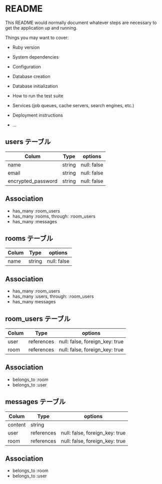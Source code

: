 # README

This README would normally document whatever steps are necessary to get the
application up and running.

Things you may want to cover:

* Ruby version

* System dependencies

* Configuration

* Database creation

* Database initialization

* How to run the test suite

* Services (job queues, cache servers, search engines, etc.)

* Deployment instructions

* ...

## users テーブル

| Colum              | Type   | options     |
| ------------------ | ------ | ----------- |
| name               | string | null: false |
| email              | string | null: false |
| encrypted_password | string | null: false |

## Association

- has_many :room_users
- has_many :rooms, through: :room_users
- has_many :messages

## rooms テーブル

| Colum              | Type   | options     |
| ------------------ | ------ | ----------- |
| name               | string | null: false |

## Association

- has_many :room_users
- has_many :users, through: :room_users
- has_many messages


## room_users テーブル

| Colum              | Type       | options                        |
| ------------------ | ---------- | ------------------------------ |
| user               | references | null: false, foreign_key: true |
| room               | references | null: false, foreign_key: true |

## Association

- belongs_to :room
- belongs_to :user

## messages テーブル

| Colum              | Type       | options                        |
| ------------------ | ---------- | ------------------------------ |
| content            | string     |                                |
| user               | references | null: false, foreign_key: true |
| room               | references | null: false, foreign_key: true |

## Association

- belongs_to :room
- belongs_to :user